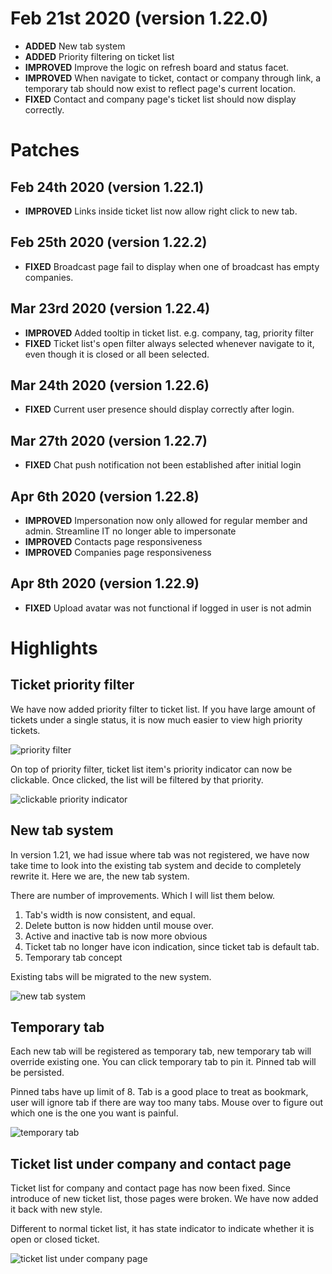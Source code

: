 # Feb 21st 2020 (version 1.22.0)

- **ADDED** New tab system
- **ADDED** Priority filtering on ticket list
- **IMPROVED** Improve the logic on refresh board and status facet.
- **IMPROVED** When navigate to ticket, contact or company through link, a temporary tab should now exist to reflect page's current location.
- **FIXED** Contact and company page's ticket list should now display correctly.

# Patches

## Feb 24th 2020 (version 1.22.1)
- **IMPROVED** Links inside ticket list now allow right click to new tab.

## Feb 25th 2020 (version 1.22.2)
- **FIXED** Broadcast page fail to display when one of broadcast has empty companies.

## Mar 23rd 2020 (version 1.22.4)
- **IMPROVED** Added tooltip in ticket list. e.g. company, tag, priority filter
- **FIXED** Ticket list's open filter always selected whenever navigate to it, even though it is closed or all been selected.

## Mar 24th 2020 (version 1.22.6)
- **FIXED** Current user presence should display correctly after login.

## Mar 27th 2020 (version 1.22.7)
- **FIXED** Chat push notification not been established after initial login

## Apr 6th 2020 (version 1.22.8)
- **IMPROVED** Impersonation now only allowed for regular member and admin. Streamline IT no longer able to impersonate
- **IMPROVED** Contacts page responsiveness
- **IMPROVED** Companies page responsiveness

## Apr 8th 2020 (version 1.22.9)
- **FIXED** Upload avatar was not functional if logged in user is not admin


# Highlights

## Ticket priority filter
We have now added priority filter to ticket list. If you have large amount of tickets under a single status, it is now much easier to view high priority tickets.

![priority filter](https://user-images.githubusercontent.com/1712143/75001368-0dccba00-54c6-11ea-8ee4-5bb02e49fe95.png)

On top of priority filter, ticket list item's priority indicator can now be clickable. Once clicked, the list will be filtered by that priority.

![clickable priority indicator](https://user-images.githubusercontent.com/1712143/75001388-158c5e80-54c6-11ea-9c7b-b371cf88f734.png)

## New tab system
In version 1.21, we had issue where tab was not registered, we have now take time to look into the existing tab system and decide to completely rewrite it. Here we are, the new tab system.

There are number of improvements. Which I will list them below.
1. Tab's width is now consistent, and equal. 
2. Delete button is now hidden until mouse over.
3. Active and inactive tab is now more obvious
4. Ticket tab no longer have icon indication, since ticket tab is default tab.
5. Temporary tab concept

Existing tabs will be migrated to the new system.

![new tab system](https://user-images.githubusercontent.com/1712143/75001409-1e7d3000-54c6-11ea-8e3e-1768569a1d25.png)

## Temporary tab
Each new tab will be registered as temporary tab, new temporary tab will override existing one. You can click temporary tab to pin it. Pinned tab will be persisted.

Pinned tabs have up limit of 8. Tab is a good place to treat as bookmark, user will ignore tab if there are way too many tabs. Mouse over to figure out which one is the one you want is painful.

![temporary tab](https://user-images.githubusercontent.com/1712143/75001443-305ed300-54c6-11ea-9abf-25a062f0c5dd.png)

## Ticket list under company and contact page
Ticket list for company and contact page has now been fixed. Since introduce of new ticket list, those pages were broken. We have now added it back with new style.

Different to normal ticket list, it has state indicator to indicate whether it is open or closed ticket.

![ticket list under company page](https://user-images.githubusercontent.com/1712143/75001449-381e7780-54c6-11ea-852e-8f33a5fba579.png)
